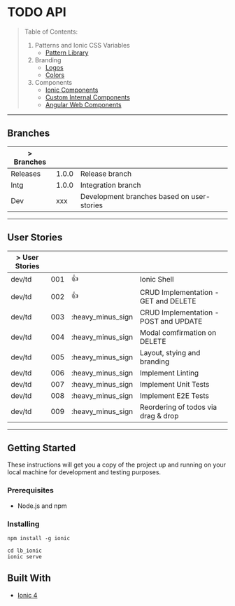 # TODO API

> Table of Contents:
>
> 1. Patterns and Ionic CSS Variables
>    - [Pattern Library]()
> 2. Branding
>    - [Logos]()
>    - [Colors]()
> 3. Components
>    - [Ionic Components](src/app/lib/patterns/ionic-components)
>    - [Custom Internal Components](src/app/lib/patterns/atoms/cu-loader)
>    - [Angular Web Components](src/app/lib/patterns)

___

## Branches

| > Branches     	|       	|                                           	|
|----------------	|-------	|-------------------------------------------	|
| Releases       	| 1.0.0 	| Release branch                            	|
| Intg           	| 1.0.0 	| Integration branch                        	|
| Dev            	| xxx   	| Development branches based on user-stories 	|


___

## User Stories

| > User Stories 	|       	|       	                |                                           |
|----------------	|-------	|-------	                |-------------------------------------------	
| dev/td         	| 001    	|   :thumbsup:              | Ionic Shell                               |
| dev/td         	| 002    	|   :thumbsup:              | CRUD Implementation - GET and DELETE      |
| dev/td         	| 003    	|   :heavy_minus_sign	    | CRUD Implementation - POST and UPDATE     |
| dev/td         	| 004    	|   :heavy_minus_sign 	    | Modal comfirmation on DELETE              |
| dev/td         	| 005    	|   :heavy_minus_sign 	    | Layout, stying and branding               |
| dev/td         	| 006    	|   :heavy_minus_sign	    | Implement Linting                         |
| dev/td         	| 007    	|   :heavy_minus_sign	    | Implement Unit Tests                      |
| dev/td         	| 008    	|   :heavy_minus_sign	    | Implement E2E Tests                       |
| dev/td         	| 009    	|   :heavy_minus_sign	    | Reordering of todos via drag & drop       |

___

## Getting Started

These instructions will get you a copy of the project up and running on your local machine for development and testing purposes.

### Prerequisites

* Node.js and npm

### Installing

```
npm install -g ionic
```

```
cd lb_ionic  
ionic serve
```

## Built With

* [Ionic 4](https://beta.ionicframework.com/docs/)
